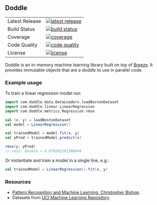 ## Doddle
<table>
<tr>
  <td>Latest Release</td>
  <td>
    <a href="https://github.com/inejc/doddle/releases">
    <img src="https://img.shields.io/github/release/inejc/doddle.svg?style=flat-square&label=version" alt="latest release"/>
    </a>
  </td>
</tr>
<tr>
  <td>Build Status</td>
  <td>
    <a href="https://circleci.com/gh/inejc/doddle">
    <img src="https://img.shields.io/circleci/project/github/inejc/doddle.svg?style=flat-square" alt="build status"/>
    </a>
  </td>
</tr>
<tr>
  <td>Coverage</td>
  <td>
    <a href="https://codecov.io/gh/inejc/doddle">
    <img src="https://img.shields.io/codecov/c/github/inejc/doddle.svg?style=flat-square&label=codecov" alt="coverage"/>
    </a>
  </td>
</tr>
<tr>
  <td>Code Quality</td>
  <td>
    <a href="https://app.codacy.com/app/inejc/doddle">
    <img src="https://img.shields.io/codacy/grade/4b13da3c6435458dac117ac4cd2deca8.svg?style=flat-square&label=codacy" alt="code quality"/>
    </a>
  </td>
</tr>
<tr>
  <td>License</td>
  <td>
    <a href="https://github.com/inejc/doddle/blob/master/LICENSE">
    <img src="https://img.shields.io/github/license/inejc/doddle.svg?style=flat-square" alt="license"/>
    </a>
  </td>
</tr>
</table>

Doddle is an in-memory machine learning library built on top of [Breeze](https://github.com/scalanlp/breeze). It provides immutable objects that are a _doddle_ to use in parallel code.

### Example usage
To train a linear regression model run:
```scala
import com.doddle.data.DataLoaders.loadBostonDataset
import com.doddle.linear.LinearRegression
import com.doddle.metrics.Regression.rmse

val (x, y) = loadBostonDataset
val model = LinearRegression()

val trainedModel = model.fit(x, y)
val yPred = trainedModel.predict(x)

rmse(y, yPred)
// res1: Double = 4.679242291386644
```

Or instantiate and train a model in a single line, e.g.:
```scala
val trainedModel = LinearRegression().fit(x, y)
```

### Resources
- [Pattern Recognition and Machine Learning, Christopher Bishop](http://www.springer.com/gp/book/9780387310732)
- Datasets from [UCI Machine Learning Repository](http://archive.ics.uci.edu/ml)
